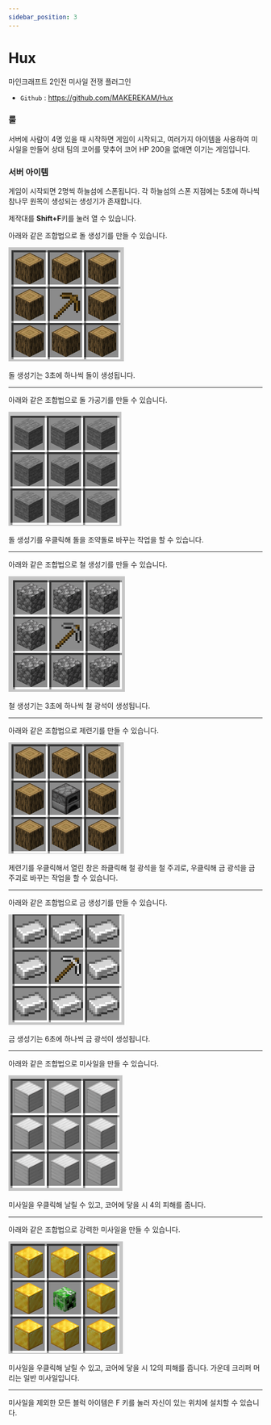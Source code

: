 ```yaml
---
sidebar_position: 3
---
```


# Hux
마인크래프트 2인전 미사일 전쟁 플러그인

- `Github` : https://github.com/MAKEREKAM/Hux

### 룰
서버에 사람이 4명 있을 때 시작하면 게임이 시작되고, 여러가지 아이템을 사용하여 미사일을 만들어 상대 팀의 코어를 맞추어 코어 HP 200을 없애면 이기는 게임입니다.

### 서버 아이템
게임이 시작되면 2명씩 하늘섬에 스폰됩니다.
각 하늘섬의 스폰 지점에는 5초에 하나씩 참나무 원목이 생성되는 생성기가 존재합니다.

제작대를 **Shift+F**키를 눌러 열 수 있습니다.

아래와 같은 조합법으로 돌 생성기를 만들 수 있습니다.

![hux_stone_generator_recipe](image/hux_stone_generator_recipe.png)

돌 생성기는 3초에 하나씩 돌이 생성됩니다.

---

아래와 같은 조합법으로 돌 가공기를 만들 수 있습니다.

![hux_stone_cutter_recipe](image/hux_stone_cutter_recipe.png)

돌 생성기를 우클릭해 돌을 조약돌로 바꾸는 작업을 할 수 있습니다.

---

아래와 같은 조합법으로 철 생성기를 만들 수 있습니다.

![hux_iron_generator_recipe](image/hux_iron_generator_recipe.png)

철 생성기는 3초에 하나씩 철 광석이 생성됩니다.

---

아래와 같은 조합법으로 제련기를 만들 수 있습니다.

![hux_furnace_recipe](image/hux_furnace_recipe.png)

제련기를 우클릭해서 열린 창은 좌클릭해 철 광석을 철 주괴로, 우클릭해 금 광석을 금 주괴로 바꾸는 작업을 할 수 있습니다.

---

아래와 같은 조합법으로 금 생성기를 만들 수 있습니다.

![hux_gold_generator_recipe](image/hux_gold_generator_recipe.png)

금 생성기는 6초에 하나씩 금 광석이 생성됩니다.

---

아래와 같은 조합법으로 미사일을 만들 수 있습니다.

![hux_missile_recipe](image/hux_missile_recipe.png)

미사일을 우클릭해 날릴 수 있고, 코어에 닿을 시 4의 피해를 줍니다.

---

아래와 같은 조합법으로 강력한 미사일을 만들 수 있습니다.

![hux_power_missile](image/hux_power_missile.png)

미사일을 우클릭해 날릴 수 있고, 코어에 닿을 시 12의 피해를 줍니다.
가운데 크리퍼 머리는 일반 미사일입니다.

---

미사일을 제외한 모든 블럭 아이템은 F 키를 눌러 자신이 있는 위치에 설치할 수 있습니다.